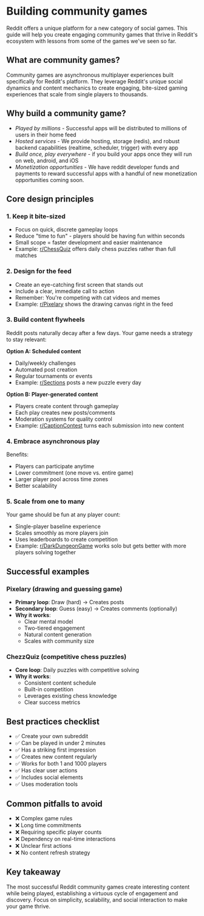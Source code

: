 # Building community games

Reddit offers a unique platform for a new category of social games. This guide will help you create engaging community games that thrive in Reddit's ecosystem with lessons from some of the games we've seen so far.

## What are community games?

Community games are asynchronous multiplayer experiences built specifically for Reddit's platform. They leverage Reddit's unique social dynamics and content mechanics to create engaging, bite-sized gaming experiences that scale from single players to thousands.

## Why build a community game?

- _Played by millions_ - Successful apps will be distributed to millions of users in their home feed
- _Hosted services_ - We provide hosting, storage (redis), and robust backend capabilities (realtime, scheduler, trigger) with every app
- _Build once, play everywhere_ - if you build your apps once they will run on web, android, and iOS
- _Monetization opportunities_ - We have reddit developer funds and payments to reward successful apps with a handful of new monetization opportunities coming soon.

## Core design principles

### 1. Keep it bite-sized

- Focus on quick, discrete gameplay loops
- Reduce "time to fun" - players should be having fun within seconds
- Small scope = faster development and easier maintenance
- Example: [r/ChessQuiz](https://reddit.com/r/chessquiz) offers daily chess puzzles rather than full matches

### 2. Design for the feed

- Create an eye-catching first screen that stands out
- Include a clear, immediate call to action
- Remember: You're competing with cat videos and memes
- Example: [r/Pixelary](https://reddit.com/r/pixelary]) shows the drawing canvas right in the feed

### 3. Build content flywheels

Reddit posts naturally decay after a few days. Your game needs a strategy to stay relevant:

**Option A: Scheduled content**

- Daily/weekly challenges
- Automated post creation
- Regular tournaments or events
- Example: [r/Sections](https://reddit.com/r/sections) posts a new puzzle every day

**Option B: Player-generated content**

- Players create content through gameplay
- Each play creates new posts/comments
- Moderation systems for quality control
- Example: [r/CaptionContest](https://reddit.com/r/captioncontest) turns each submission into new content

### 4. Embrace asynchronous play

Benefits:

- Players can participate anytime
- Lower commitment (one move vs. entire game)
- Larger player pool across time zones
- Better scalability

### 5. Scale from one to many

Your game should be fun at any player count:

- Single-player baseline experience
- Scales smoothly as more players join
- Uses leaderboards to create competition
- Example: [r/DarkDungeonGame](https://reddit.com/r/darkdungeongame) works solo but gets better with more players solving together

## Successful examples

### Pixelary (drawing and guessing game)

- **Primary loop**: Draw (hard) → Creates posts
- **Secondary loop**: Guess (easy) → Creates comments (optionally)
- **Why it works**:
  - Clear mental model
  - Two-tiered engagement
  - Natural content generation
  - Scales with community size

### ChezzQuiz (competitive chess puzzles)

- **Core loop**: Daily puzzles with competitive solving
- **Why it works**:
  - Consistent content schedule
  - Built-in competition
  - Leverages existing chess knowledge
  - Clear success metrics

## Best practices checklist

- ✅ Create your own subreddit
- ✅ Can be played in under 2 minutes
- ✅ Has a striking first impression
- ✅ Creates new content regularly
- ✅ Works for both 1 and 1000 players
- ✅ Has clear user actions
- ✅ Includes social elements
- ✅ Uses moderation tools

## Common pitfalls to avoid

- ❌ Complex game rules
- ❌ Long time commitments
- ❌ Requiring specific player counts
- ❌ Dependency on real-time interactions
- ❌ Unclear first actions
- ❌ No content refresh strategy

## Key takeaway

The most successful Reddit community games create interesting content while being played, establishing a virtuous cycle of engagement and discovery. Focus on simplicity, scalability, and social interaction to make your game thrive.
